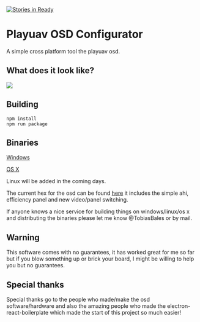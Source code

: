 [![Stories in Ready](https://badge.waffle.io/TobiasBales/PlayuavOSDConfigurator.png?label=ready&title=Ready)](https://waffle.io/TobiasBales/PlayuavOSDConfigurator)
# Playuav OSD Configurator

A simple cross platform tool the playuav osd.

## What does it look like?
![](preview.png)

## Building

    npm install
    npm run package

## Binaries
[Windows](https://www.dropbox.com/s/2t72nirw21kmvap/PlayUAVOSDConfigurator-win32-ia32.zip?dl=0)

[OS X](https://www.dropbox.com/s/d96cpi1d64v5qoy/playuav.zip?dl=0)

Linux will be added in the coming days.

The current hex for the osd can be found [here](https://www.dropbox.com/s/vf7o4ef35ldzs86/PlayuavOSD.hex?dl=0) it includes the simple ahi, efficiency panel and new video/panel switching.

If anyone knows a nice service for building things on windows/linux/os x and distributing the binaries please let me know @TobiasBales or by mail.

## Warning
This software comes with no guarantees, it has worked great for me so far but if you blow something up or brick your board, I might be willing to help you but no guarantees.

## Special thanks
Special thanks go to the people who made/make the osd software/hardware and also the amazing people who made the electron-react-boilerplate which made the start of this project so much easier!
